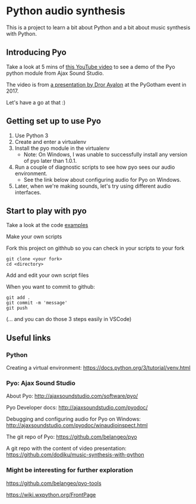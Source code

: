 # Python audio synthesis

This is a project to learn a bit about Python and a bit about music synthesis with Python.


## Introducing Pyo

Take a look at 5 mins of [this YouTube video](https://www.youtube.com/watch?v=ROlkhVs15AM&t=1m20s) to see a demo of the Pyo python module from Ajax Sound Studio.

The video is from [a presentation by Dror Ayalon](https://2017.pygotham.org/talks/music-synthesis-in-python/) at the PyGotham event in 2017.


Let's have a go at that :)


## Getting set up to use Pyo

1. Use Python 3
2. Create and enter a virtualenv
3. Install the pyo module in the virtualenv
    - Note: On Windows, I was unable to successfully install any version of pyo later than 1.0.1.
4. Run a couple of diagnostic scripts to see how pyo sees our audio environment.
    - See the link below about configuring audio for Pyo on Windows.
5. Later, when we're making sounds, let's try using different audio interfaces.

## Start to play with pyo

Take a look at the code [examples](./examples)

Make your own scripts

Fork this project on githhub so you can check in your scripts to your fork

```
git clone <your fork>
cd <directory>
```

Add and edit your own script files

When you want to commit to github:
```
git add .
git commit -m 'message'
git push
```
(... and you can do those 3 steps easily in VSCode)


## Useful links

### Python

Creating a virtual environment: https://docs.python.org/3/tutorial/venv.html


### Pyo: Ajax Sound Studio

About Pyo: http://ajaxsoundstudio.com/software/pyo/

Pyo Developer docs: http://ajaxsoundstudio.com/pyodoc/

Debugging and configuring audio for Pyo on Windows: http://ajaxsoundstudio.com/pyodoc/winaudioinspect.html

The git repo of Pyo: https://github.com/belangeo/pyo

A git repo with the content of video presentation: https://github.com/dodiku/music-synthesis-with-python


### Might be interesting for further exploration

https://github.com/belangeo/pyo-tools

https://wiki.wxpython.org/FrontPage

